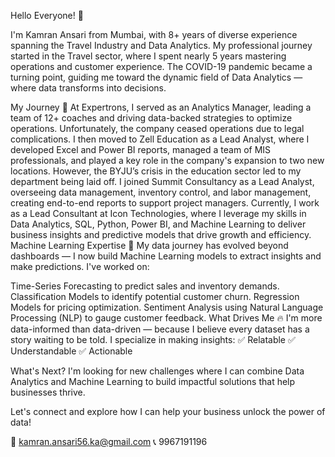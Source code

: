 Hello Everyone! 👋

I'm Kamran Ansari from Mumbai, with 8+ years of diverse experience spanning the Travel Industry and Data Analytics. My professional journey started in the Travel sector, where I spent nearly 5 years mastering operations and customer experience. The COVID-19 pandemic became a turning point, guiding me toward the dynamic field of Data Analytics — where data transforms into decisions.

My Journey 🚀
At Expertrons, I served as an Analytics Manager, leading a team of 12+ coaches and driving data-backed strategies to optimize operations. Unfortunately, the company ceased operations due to legal complications.
I then moved to Zell Education as a Lead Analyst, where I developed Excel and Power BI reports, managed a team of MIS professionals, and played a key role in the company's expansion to two new locations. However, the BYJU’s crisis in the education sector led to my department being laid off.
I joined Summit Consultancy as a Lead Analyst, overseeing data management, inventory control, and labor management, creating end-to-end reports to support project managers.
Currently, I work as a Lead Consultant at Icon Technologies, where I leverage my skills in Data Analytics, SQL, Python, Power BI, and Machine Learning to deliver business insights and predictive models that drive growth and efficiency.
Machine Learning Expertise 🤖
My data journey has evolved beyond dashboards — I now build Machine Learning models to extract insights and make predictions. I've worked on:

Time-Series Forecasting to predict sales and inventory demands.
Classification Models to identify potential customer churn.
Regression Models for pricing optimization.
Sentiment Analysis using Natural Language Processing (NLP) to gauge customer feedback.
What Drives Me 🔥
I'm more data-informed than data-driven — because I believe every dataset has a story waiting to be told. I specialize in making insights:
✅ Relatable
✅ Understandable
✅ Actionable

What's Next?
I'm looking for new challenges where I can combine Data Analytics and Machine Learning to build impactful solutions that help businesses thrive.

Let's connect and explore how I can help your business unlock the power of data!

📧 kamran.ansari56.ka@gmail.com
📞 9967191196
